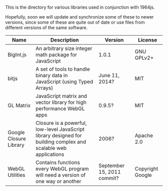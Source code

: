This is the directory for various libraries used in conjunction with 1964js.

Hopefully, soon we will update and synchronize some of these to newer versions, since some of these are quite out of date or use files from different versions of the same software.

|Name   |Description   |Version   |License   |
|---|---|---|---|
|BigInt.js   |An arbitrary size integer math package for JavaScript   |1.0.1   |GNU GPLv2+   |
|bitjs    |A set of tools to handle binary data in JavaScript (using Typed Arrays)    |June 11, 2014?    |MIT
|GL Matrix   |JavaScript matrix and vector library for high performance WebGL apps   |0.9.5?   |MIT   |
|Google Closure Library    |Closure is a powerful, low-level JavaScript library designed for building complex and scalable web applications    |2006?    |Apache 2.0
|WebGL Utilities   |Contains functions every WebGL program will need a version of one way or another   |September 15, 2011 commit?   |Copyright Google   |

